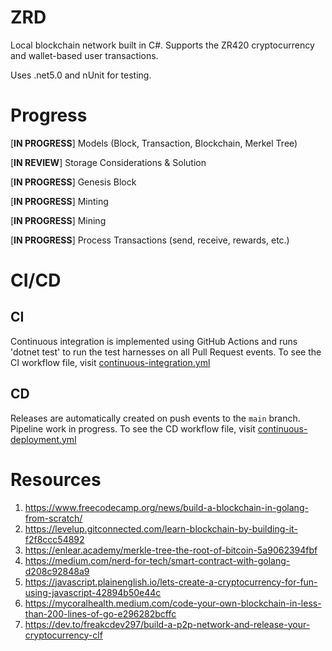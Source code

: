 # ZRD
Local blockchain network built in C#. Supports the ZR420 cryptocurrency and wallet-based user transactions.

Uses .net5.0 and nUnit for testing.

# Progress
[**IN PROGRESS**] Models (Block, Transaction, Blockchain, Merkel Tree)

[**IN REVIEW**] Storage Considerations & Solution 

[**IN PROGRESS**] Genesis Block

[**IN PROGRESS**] Minting

[**IN PROGRESS**] Mining

[**IN PROGRESS**] Process Transactions (send, receive, rewards, etc.)

# CI/CD
## CI
Continuous integration is implemented using GitHub Actions and runs 'dotnet test' to run the test harnesses on all Pull Request events.
To see the CI workflow file, visit [continuous-integration.yml](.github/workflows/continuous-integration.yml)

## CD
Releases are automatically created on push events to the ```main``` branch.
Pipeline work in progress.
To see the CD workflow file, visit [continuous-deployment.yml](.github/workflows/continuous-deployment.yml)

# Resources
1. https://www.freecodecamp.org/news/build-a-blockchain-in-golang-from-scratch/
2. https://levelup.gitconnected.com/learn-blockchain-by-building-it-f2f8ccc54892
3. https://enlear.academy/merkle-tree-the-root-of-bitcoin-5a9062394fbf
4. https://medium.com/nerd-for-tech/smart-contract-with-golang-d208c92848a9
5. https://javascript.plainenglish.io/lets-create-a-cryptocurrency-for-fun-using-javascript-42894b50e44c
6. https://mycoralhealth.medium.com/code-your-own-blockchain-in-less-than-200-lines-of-go-e296282bcffc
7. https://dev.to/freakcdev297/build-a-p2p-network-and-release-your-cryptocurrency-clf
